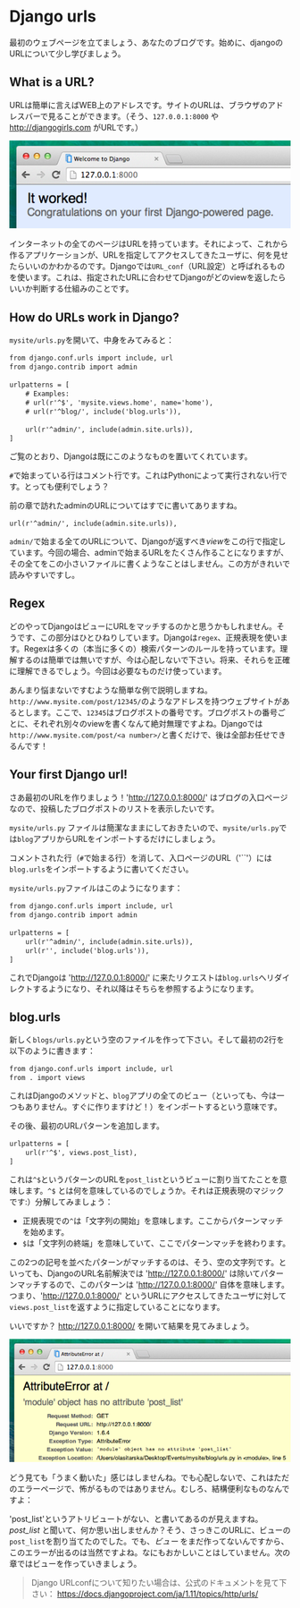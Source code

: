 # Django urls

最初のウェブページを立てましょう、あなたのブログです。始めに、djangoのURLについて少し学びましょう。

## What is a URL?

URLは簡単に言えばWEB上のアドレスです。サイトのURLは、ブラウザのアドレスバーで見ることができます。（そう、`127.0.0.1:8000` や http://djangogirls.com がURLです。）

![Url](images/url.png)

インターネットの全てのページはURLを持っています。それによって、これから作るアプリケーションが、URLを指定してアクセスしてきたユーザに、何を見せたらいいのかわかるのです。Djangoでは`URL_conf`（URL設定）と呼ばれるものを使います。これは、指定されたURLに合わせてDjangoがどのviewを返したらいいか判断する仕組みのことです。

## How do URLs work in Django?

`mysite/urls.py`を開いて、中身をみてみると：

    from django.conf.urls import include, url
    from django.contrib import admin

    urlpatterns = [
        # Examples:
        # url(r'^$', 'mysite.views.home', name='home'),
        # url(r'^blog/', include('blog.urls')),

        url(r'^admin/', include(admin.site.urls)),
    ]

ご覧のとおり、Djangoは既にこのようなものを置いてくれています。

`#`で始まっている行はコメント行です。これはPythonによって実行されない行です。とっても便利でしょう？

前の章で訪れたadminのURLについてはすでに書いてありますね。

    url(r'^admin/', include(admin.site.urls)),

`admin/`で始まる全てのURLについて、Djangoが返すべき*view*をこの行で指定しています。今回の場合、adminで始まるURLをたくさん作ることになりますが、その全てをこの小さいファイルに書くようなことはしません。この方がきれいで読みやすいですし。

## Regex

どのやってDjangoはビューにURLをマッチするのかと思うかもしれません。そうです、この部分はひとひねりしています。Djangoは`regex`、正規表現を使います。Regexは多くの（本当に多くの）検索パターンのルールを持っています。理解するのは簡単では無いですが、今は心配しないで下さい。将来、それらを正確に理解できるでしょう。今回は必要なものだけ使っています。

あんまり悩まないですむような簡単な例で説明しますね。
`http://www.mysite.com/post/12345/`のようなアドレスを持つウェブサイトがあるとします。ここで、`12345`はブログポストの番号です。ブログポストの番号ごとに、それぞれ別々のviewを書くなんて絶対無理ですよね。Djangoでは`http://www.mysite.com/post/<a number>/`と書くだけで、後は全部お任せできるんです！

## Your first Django url!

さあ最初のURLを作りましょう！'http://127.0.0.1:8000/' はブログの入口ページなので、投稿したブログポストのリストを表示したいです。

`mysite/urls.py` ファイルは簡潔なままにしておきたいので、`mysite/urls.py`では`blog`アプリからURLをインポートするだけにしましょう。

コメントされた行（`#`で始まる行）を消して、入口ページのURL（'``'）には`blog.urls`をインポートするように書いてください。

`mysite/urls.py`ファイルはこのようになります：

    from django.conf.urls import include, url
    from django.contrib import admin

    urlpatterns = [
        url(r'^admin/', include(admin.site.urls)),
        url(r'', include('blog.urls')),
    ]

これでDjangoは 'http://127.0.0.1:8000/' に来たリクエストは`blog.urls`へリダイレクトするようになり、それ以降はそちらを参照するようになります。

## blog.urls

新しく`blogs/urls.py`という空のファイルを作って下さい。そして最初の2行を以下のように書きます：

    from django.conf.urls import include, url
    from . import views

これはDjangoのメソッドと、`blog`アプリの全てのビュー（といっても、今は一つもありません。すぐに作りますけど！）をインポートするという意味です。

その後、最初のURLパターンを追加します。

    urlpatterns = [
        url(r'^$', views.post_list),
    ]

これは`^$`というパターンのURLを`post_list`というビューに割り当てたことを意味します。`^$` とは何を意味しているのでしょうか。それは正規表現のマジックです:）分解してみましょう：
- 正規表現での`^`は「文字列の開始」を意味します。ここからパターンマッチを始めます。
- `$`は「文字列の終端」を意味していて、ここでパターンマッチを終わります。

この2つの記号を並べたパターンがマッチするのは、そう、空の文字列です。といっても、DjangoのURL名前解決では 'http://127.0.0.1:8000/' は除いてパターンマッチするので、このパターンは 'http://127.0.0.1:8000/' 自体を意味します。つまり、'http://127.0.0.1:8000/' というURLにアクセスしてきたユーザに対して`views.post_list`を返すように指定していることになります。

いいですか？ http://127.0.0.1:8000/ を開いて結果を見てみましょう。

![Error](images/error1.png)

どう見ても「うまく動いた」感じはしませんね。でも心配しないで、これはただのエラーページで、怖がるものではありません。むしろ、結構便利なものなんですよ：

'post_list'というアトリビュートがない、と書いてあるのが見えますね。*post_list* と聞いて、何か思い出しませんか？そう、さっきこのURLに、ビューの`post_list`を割り当てたのでした。でも、*ビュー* をまだ作ってないんですから、このエラーが出るのは当然ですよね。なにもおかしいことはしていません。次の章ではビューを作っていきましょう。

> Django URLconfについて知りたい場合は、公式のドキュメントを見て下さい： https://docs.djangoproject.com/ja/1.11/topics/http/urls/
